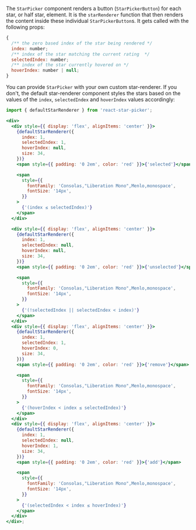 The `StarPicker` component renders a button (`StarPickerButton`) for each star, or half star, element. It is the `starRenderer` function that then renders the content inside these individual `StarPickerButton`s. It gets called with the following props:

```jsx static
{
  /** the zero based index of the star being rendered */
  index: number;
  /** index of the star matching the current rating  */
  selectedIndex: number;
  /** index of the star currently hovered on */
  hoverIndex: number | null;
}
```

You can provide `StarPicker` with your own custom star-renderer. If you don't, the default star-renderer component styles the stars based on the values of the `index`, `selectedIndex` and `hoverIndex` values accordingly:

<style>
    .DefaultStarComponent {
        font-size: 34px;
    }
</style>

```jsx noeditor
import { defaultStarRenderer } from 'react-star-picker';

<div>
  <div style={{ display: 'flex', alignItems: 'center' }}>
    {defaultStarRenderer({
      index: 1,
      selectedIndex: 1,
      hoverIndex: null,
      size: 34,
    })}
    <span style={{ padding: '0 2em', color: 'red' }}>{'selected'}</span>

    <span
      style={{
        fontFamily: 'Consolas,"Liberation Mono",Menlo,monospace',
        fontSize: '14px',
      }}
    >
      {'(index ≤ selectedIndex)'}
    </span>
  </div>

  <div style={{ display: 'flex', alignItems: 'center' }}>
    {defaultStarRenderer({
      index: 1,
      selectedIndex: null,
      hoverIndex: null,
      size: 34,
    })}
    <span style={{ padding: '0 2em', color: 'red' }}>{'unselected'}</span>

    <span
      style={{
        fontFamily: 'Consolas,"Liberation Mono",Menlo,monospace',
        fontSize: '14px',
      }}
    >
      {'(!selectedIndex || selectedIndex < index)'}
    </span>
  </div>
  <div style={{ display: 'flex', alignItems: 'center' }}>
    {defaultStarRenderer({
      index: 1,
      selectedIndex: 1,
      hoverIndex: 0,
      size: 34,
    })}
    <span style={{ padding: '0 2em', color: 'red' }}>{'remove'}</span>

    <span
      style={{
        fontFamily: 'Consolas,"Liberation Mono",Menlo,monospace',
        fontSize: '14px',
      }}
    >
      {'(hoverIndex < index ≤ selectedIndex)'}
    </span>
  </div>
  <div style={{ display: 'flex', alignItems: 'center' }}>
    {defaultStarRenderer({
      index: 1,
      selectedIndex: null,
      hoverIndex: 1,
      size: 34,
    })}
    <span style={{ padding: '0 2em', color: 'red' }}>{'add'}</span>

    <span
      style={{
        fontFamily: 'Consolas,"Liberation Mono",Menlo,monospace',
        fontSize: '14px',
      }}
    >
      {'(selectedIndex < index ≤ hoverIndex)'}
    </span>
  </div>
</div>;
```
